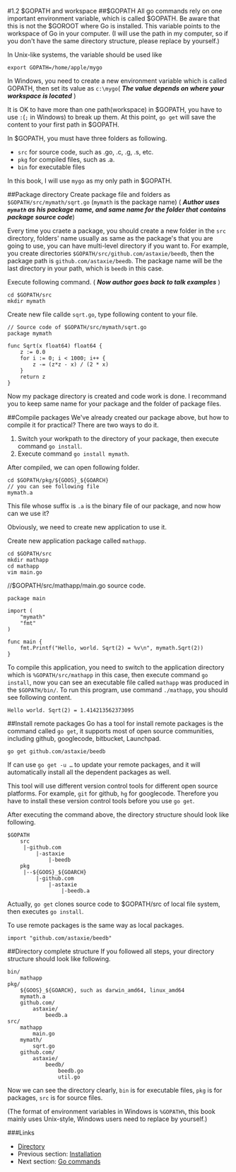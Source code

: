 #1.2 $GOPATH and workspace
##$GOPATH
All go commands rely on one important environment variable, which is called $GOPATH. Be aware that this is not the $GOROOT where Go is installed. This variable points to the workspace of Go in your computer. (I will use the path in my computer, so if you don't have the same directory structure, please replace by yourself.)

In Unix-like systems, the variable should be used like 
	
	export GOPATH=/home/apple/mygo
	
In Windows, you need to create a new environment variable which is called GOPATH, then set its value as `c:\mygo`( ***The value depends on where your workspace is located*** )

It is OK to have more than one path(workspace) in $GOPATH, you have to use `:`(`;` in Windows) to break up them. At this point, `go get` will save the content to your first path in $GOPATH.

In $GOPATH, you must have three folders as following.

- `src` for source code, such as .go, .c, .g, .s, etc.
- `pkg` for compiled files, such as .a.
- `bin` for executable files

In this book, I will use `mygo` as my only path in $GOPATH.

##Package directory
Create package file and folders as `$GOPATH/src/mymath/sqrt.go` (`mymath` is the package name) ( ***Author uses `mymath` as his package name, and same name for the folder that contains package source code***)

Every time you craete a package, you should create a new folder in the `src` directory, folders' name usually as same as the package's that you are going to use, you can have multi-level directory if you want to. For example, you create directories `$GOPATH/src/github.com/astaxie/beedb`, then the package path is `github.com/astaxie/beedb`. The package name will be the last directory in your path, which is `beedb` in this case.

Execute following command. ( ***Now author goes back to talk examples*** )

	cd $GOPATH/src
	mkdir mymath
	
Create new file callde `sqrt.go`, type following content to your file.

	// Source code of $GOPATH/src/mymath/sqrt.go
	package mymath
	
	func Sqrt(x float64) float64 {
		z := 0.0
		for i := 0; i < 1000; i++ {
			z -= (z*z - x) / (2 * x)
		}
		return z
	}
	
Now my package directory is created and code work is done. I recommand you to keep same name for your package and the folder of package files.

##Compile packages
We've already created our package above, but how to compile it for practical? There are two ways to do it.

1. Switch your workpath to the directory of your package, then execute command `go install`.
2. Execute command `go install mymath`.

After compiled, we can open following folder.

	cd $GOPATH/pkg/${GOOS}_${GOARCH}
	// you can see following file
	mymath.a
	
This file whose suffix is `.a` is the binary file of our package, and now how can we use it?

Obviously, we need to create new application to use it.

Create new application package called `mathapp`.

	cd $GOPATH/src
	mkdir mathapp
	cd mathapp
	vim main.go
	
//$GOPATH/src/mathapp/main.go source code.

	package main
	
	import (
		"mymath"
		"fmt"
	)
	
	func main {
		fmt.Printf("Hello, world. Sqrt(2) = %v\n", mymath.Sqrt(2))
	}
	
To compile this application, you need to switch to the application directory which is `%GOPATH/src/mathapp` in this case, then execute command `go install`, now you can see an executable file called `mathapp` was produced in the `$GOPATH/bin/`. To run this program, use command `./mathapp`, you should see following content. 

	Hello world. Sqrt(2) = 1.414213562373095
	
##Install remote packages
Go has a tool for install remote packages is the command called `go get`, it supports most of open source communities, including github, googlecode, bitbucket, Launchpad.

	go get github.com/astaxie/beedb
	
If can use `go get -u …` to update your remote packages, and it will automatically install all the dependent packages as well.

This tool will use different version control tools for different open source platforms. For example, `git` for github, `hg` for googlecode. Therefore you have to install these version control tools before you use `go get`.

After executing the command above, the directory structure should look like following.

	$GOPATH
		src
		 |-github.com
		 	 |-astaxie
		 	 	 |-beedb
		pkg
		 |--${GOOS}_${GOARCH}
		 	 |-github.com
		 	 	 |-astaxie
		 	 	 	 |-beedb.a
		 	 	 	 
Actually, `go get` clones source code to $GOPATH/src of local file system, then executes `go install`.

To use remote packages is the same way as local packages.

	import "github.com/astaxie/beedb"
	
##Directory complete structure
If you followed all steps, your directory structure should look like following.

	bin/
		mathapp
	pkg/
		${GOOS}_${GOARCH}, such as darwin_amd64, linux_amd64
		mymath.a
		github.com/
			astaxie/
				beedb.a
	src/
		mathapp
			main.go
		mymath/
			sqrt.go
		github.com/
			astaxie/
				beedb/
					beedb.go
					util.go
					
Now we can see the directory clearly, `bin` is for executable files, `pkg` is for packages, `src` is for source files.

(The format of environment variables in Windows is `%GOPATH%`, this book mainly uses Unix-style, Windows users need to replace by yourself.)

###Links
- [Directory](preface.md)
- Previous section: [Installation](01.1.md)
- Next section: [Go commands](01.3.md)